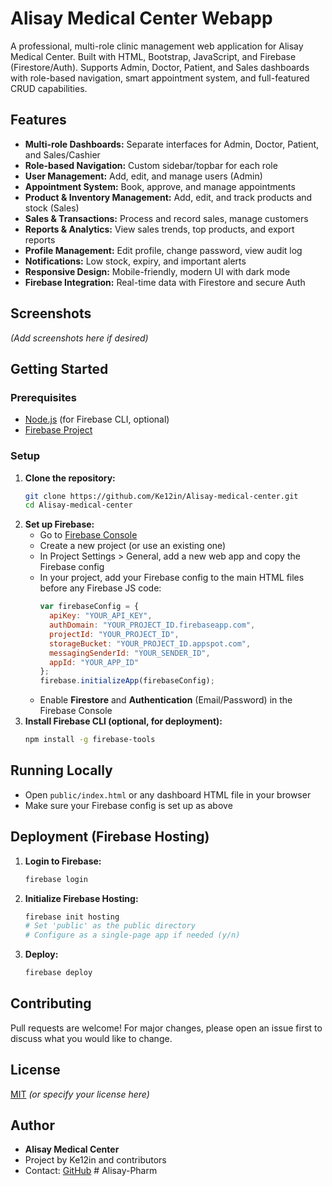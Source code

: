 # Alisay Medical Center Webapp

A professional, multi-role clinic management web application for Alisay Medical Center. Built with HTML, Bootstrap, JavaScript, and Firebase (Firestore/Auth). Supports Admin, Doctor, Patient, and Sales dashboards with role-based navigation, smart appointment system, and full-featured CRUD capabilities.

## Features
- **Multi-role Dashboards:** Separate interfaces for Admin, Doctor, Patient, and Sales/Cashier
- **Role-based Navigation:** Custom sidebar/topbar for each role
- **User Management:** Add, edit, and manage users (Admin)
- **Appointment System:** Book, approve, and manage appointments
- **Product & Inventory Management:** Add, edit, and track products and stock (Sales)
- **Sales & Transactions:** Process and record sales, manage customers
- **Reports & Analytics:** View sales trends, top products, and export reports
- **Profile Management:** Edit profile, change password, view audit log
- **Notifications:** Low stock, expiry, and important alerts
- **Responsive Design:** Mobile-friendly, modern UI with dark mode
- **Firebase Integration:** Real-time data with Firestore and secure Auth

## Screenshots
*(Add screenshots here if desired)*

## Getting Started

### Prerequisites
- [Node.js](https://nodejs.org/) (for Firebase CLI, optional)
- [Firebase Project](https://firebase.google.com/)

### Setup
1. **Clone the repository:**
   ```bash
   git clone https://github.com/Ke12in/Alisay-medical-center.git
   cd Alisay-medical-center
   ```
2. **Set up Firebase:**
   - Go to [Firebase Console](https://console.firebase.google.com/)
   - Create a new project (or use an existing one)
   - In Project Settings > General, add a new web app and copy the Firebase config
   - In your project, add your Firebase config to the main HTML files before any Firebase JS code:
     ```js
     var firebaseConfig = {
       apiKey: "YOUR_API_KEY",
       authDomain: "YOUR_PROJECT_ID.firebaseapp.com",
       projectId: "YOUR_PROJECT_ID",
       storageBucket: "YOUR_PROJECT_ID.appspot.com",
       messagingSenderId: "YOUR_SENDER_ID",
       appId: "YOUR_APP_ID"
     };
     firebase.initializeApp(firebaseConfig);
     ```
   - Enable **Firestore** and **Authentication** (Email/Password) in the Firebase Console
3. **Install Firebase CLI (optional, for deployment):**
   ```bash
   npm install -g firebase-tools
   ```

## Running Locally
- Open `public/index.html` or any dashboard HTML file in your browser
- Make sure your Firebase config is set up as above

## Deployment (Firebase Hosting)
1. **Login to Firebase:**
   ```bash
   firebase login
   ```
2. **Initialize Firebase Hosting:**
   ```bash
   firebase init hosting
   # Set 'public' as the public directory
   # Configure as a single-page app if needed (y/n)
   ```
3. **Deploy:**
   ```bash
   firebase deploy
   ```

## Contributing
Pull requests are welcome! For major changes, please open an issue first to discuss what you would like to change.

## License
[MIT](LICENSE) *(or specify your license here)*

## Author
- **Alisay Medical Center**
- Project by Ke12in and contributors
- Contact: [GitHub](https://github.com/Ke12in/Alisay-medical-center) #   A l i s a y - P h a r m  
 